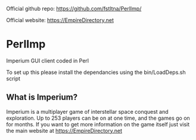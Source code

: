Official github repo: https://github.com/fstltna/PerlImp/

Official website: https://EmpireDirectory.net

# PerlImp
Imperium GUI client coded in Perl

To set up this please install the dependancies using the bin/LoadDeps.sh script

## What is Imperium?
Imperium is a multiplayer game of interstellar space conquest and exploration. Up to 253 players can be on at one time, and the games go on for months. If you want to get more information on the game itself just visit the main website at https://EmpireDirectory.net
